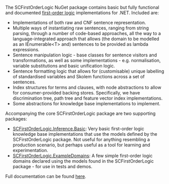 ﻿The SCFirstOrderLogic NuGet package contains basic but fully functional and documented [first-order logic](https://en.wikipedia.org/wiki/First-order_logic) implementations for .NET.
Included are:

* Implementations of both raw and CNF sentence representation. 
* Multiple ways of instantiating raw sentences, ranging from string parsing, through a number of code-based approaches, all the way to a language-integrated approach that allows (the domain to be modelled as an IEnumerable&lt;T&gt; and) sentences to be provided as lambda expressions.
* Sentence manipulation logic - base classes for sentence visitors and transformations, as well as some implementations - e.g. normalisation, variable substitutions and basic unification logic.
* Sentence formatting logic that allows for (customisable) unique labelling of standardised variables and Skolem functions across a set of sentences.
* Index structures for terms and clauses, with node abstractions to allow for consumer-provided backing stores. Specifically, we have discrimination tree, path tree and feature vector index implementations.
* Some abstractions for knowledge base implementations to implement.

Accompanying the core SCFirstOrderLogic package are two supporting packages:

* [SCFirstOrderLogic.Inference.Basic](https://www.nuget.org/packages/SCFirstOrderLogic.Inference.Basic): Very basic first-order logic knowledge base implementations that use the models defined by the SCFirstOrderLogic package. Not useful for anything resembling a production scenario, but perhaps useful as a tool for learning and experimentation.
* [SCFirstOrderLogic.ExampleDomains](https://www.nuget.org/packages/SCFirstOrderLogic.ExampleDomains): A few simple first-order logic domains declared using the models found in the SCFirstOrderLogic package - for use in tests and demos.

Full documentation can be found [here](https://sdcondon.net/SCFirstOrderLogic/).
